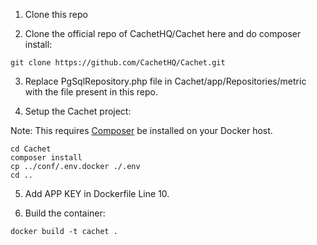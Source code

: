 

1.  Clone this repo

2. Clone the official repo of CachetHQ/Cachet here and do composer install:

  ```shell
  git clone https://github.com/CachetHQ/Cachet.git
  ```
3. Replace PgSqlRepository.php file in Cachet/app/Repositories/metric with the file present in this repo.

4. Setup the Cachet project:

Note: This requires [Composer](https://getcomposer.org/) be installed on your Docker host.  

 ```shell
cd Cachet
composer install
cp ../conf/.env.docker ./.env
cd ..
```

5. Add APP KEY in Dockerfile Line 10.

6. Build the container:

  ```shell
  docker build -t cachet .
  ```

